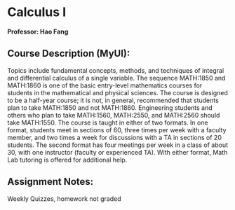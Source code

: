 # Calculus I

**Professor: Hao Fang**

## Course Description (MyUI):
Topics include fundamental concepts, methods, and techniques of integral and differential calculus of a single variable. The sequence MATH:1850 and MATH:1860 is one of the basic entry-level mathematics courses for students in the mathematical and physical sciences. The course is designed to be a half-year course; it is not, in general, recommended that students plan to take MATH:1850 and not MATH:1860. Engineering students and others who plan to take MATH:1560, MATH:2550, and MATH:2560 should take MATH:1550. The course is taught in either of two formats. In one format, students meet in sections of 60, three times per week with a faculty member, and two times a week for discussions with a TA in sections of 20 students. The second format has four meetings per week in a class of about 30, with one instructor (faculty or experienced TA). With either format, Math Lab tutoring is offered for additional help.

## Assignment Notes:
Weekly Quizzes, homework not graded
